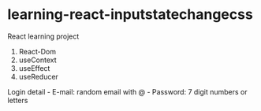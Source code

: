# learning-react-inputstatechangecss

React learning project
1. React-Dom
2. useContext
3. useEffect
4. useReducer

Login detail - E-mail: random email with @ - Password: 7 digit numbers or letters
